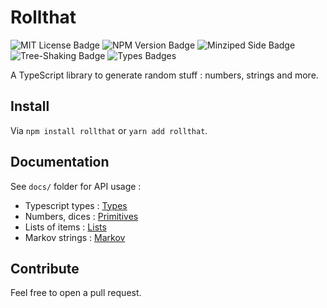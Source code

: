 # Rollthat

![MIT License Badge](https://badgen.net/github/license/Oza94/rollthat)
![NPM Version Badge](https://badgen.net/npm/v/rollthat) 
![Minziped Side Badge](https://badgen.net/bundlephobia/minzip/rollthat) 
![Tree-Shaking Badge](https://badgen.net/bundlephobia/tree-shaking/rollthat)
![Types Badges](https://badgen.net/npm/types/rollthat)

A TypeScript library to generate random stuff : numbers, strings and more.

## Install

Via `npm install rollthat` or `yarn add rollthat`.

## Documentation

See `docs/` folder for API usage :

- Typescript types : [Types](docs/TYPES.md)
- Numbers, dices : [Primitives](docs/PRIMITIVES.md)
- Lists of items : [Lists](docs/LISTS.md)
- Markov strings : [Markov](docs/MARKOV.md)

## Contribute

Feel free to open a pull request. 
